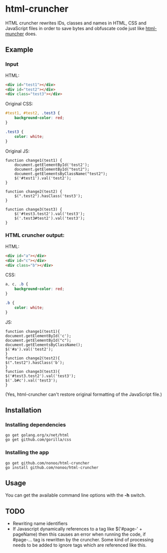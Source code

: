 # html-cruncher

HTML cruncher rewrites IDs, classes and names in HTML, CSS and
JavaScript files in order to save bytes and obfuscate code just like
[html-muncher](https://github.com/ccampbell/html-muncher/) does.

## Example

### Input

HTML:

```HTML
<div id="test1"></div>
<div id="test2"></div>
<div class="test3"></div>
```

Original CSS:

```CSS
#test1, #test2, .test3 {
    background-color: red;
}

.test3 {
    color: white;
}
```

Original JS:

```
function change1(test1) {
    document.getElementById('test2');
    document.getElementById("test2");
    document.getElementsByClassName("test2");
    $('#test1').val('test2');
}

function change2(test2) {
    $(".test2").hasClass('test3');
}

function change3(test3) {
    $('#test3.test2').val('test3');
    $('.test3#test2').val('test3');
}
```

### HTML cruncher output:

HTML:

```HTML
<div id="a"></div>
<div id="c"></div>
<div class="b"></div>
```

CSS:

```CSS
a, c, .b {
    background-color: red;
}

.b {
    color: white;
}
```

JS:

```JS
function change1(test1){
document.getElementById('c');
document.getElementById("c");
document.getElementsByClassName();
$('#a').val('test2');
}
function change2(test2){
$(".test2").hasClass('b');
}
function change3(test3){
$('#test3.test2').val('test3');
$('.b#c').val('test3');
}
```

(Yes, html-cruncher can't restore original formatting of the JavaScript file.)

## Installation

### Installing dependencies

```
go get golang.org/x/net/html
go get github.com/gorilla/css
```

### Installing the app

```
go get github.com/nonoo/html-cruncher
go install github.com/nonoo/html-cruncher
```

## Usage

You can get the available command line options with the **-h** switch.

## TODO

- Rewriting name identifiers
- If Javascript dynamically references to a tag like $('#page-' + pageName)
  then this causes an error when running the code, if #page-... tag is
  rewritten by the cruncher. Some kind of processing needs to be added to
  ignore tags which are referenced like this.
